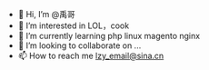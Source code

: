 - 👋 Hi, I’m @禹哥
- 👀 I’m interested in LOL，cook
- 🌱 I’m currently learning php linux magento nginx
- 💞️ I’m looking to collaborate on ...
- 📫 How to reach me lzy_email@sina.cn

<!---
lzyenjoy/lzyenjoy is a ✨ special ✨ repository because its `README.md` (this file) appears on your GitHub profile.
You can click the Preview link to take a look at your changes.
--->
